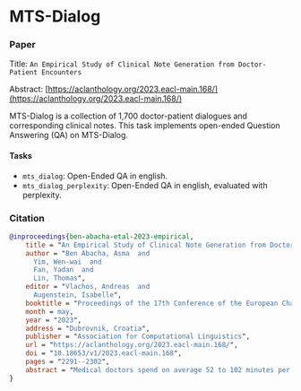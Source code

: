# MTS-Dialog

### Paper

Title: `An Empirical Study of Clinical Note Generation from Doctor-Patient Encounters`

Abstract: [https://aclanthology.org/2023.eacl-main.168/](https://aclanthology.org/2023.eacl-main.168/)

MTS-Dialog is a collection of 1,700 doctor-patient dialogues and corresponding clinical notes.
This task implements open-ended Question Answering (QA) on MTS-Dialog.


#### Tasks

* `mts_dialog`: Open-Ended QA in english.
* `mts_dialog_perplexity`: Open-Ended QA in english, evaluated with perplexity.

### Citation

```bibtex
@inproceedings{ben-abacha-etal-2023-empirical,
    title = "An Empirical Study of Clinical Note Generation from Doctor-Patient Encounters",
    author = "Ben Abacha, Asma  and
      Yim, Wen-wai  and
      Fan, Yadan  and
      Lin, Thomas",
    editor = "Vlachos, Andreas  and
      Augenstein, Isabelle",
    booktitle = "Proceedings of the 17th Conference of the European Chapter of the Association for Computational Linguistics",
    month = may,
    year = "2023",
    address = "Dubrovnik, Croatia",
    publisher = "Association for Computational Linguistics",
    url = "https://aclanthology.org/2023.eacl-main.168/",
    doi = "10.18653/v1/2023.eacl-main.168",
    pages = "2291--2302",
    abstract = "Medical doctors spend on average 52 to 102 minutes per day writing clinical notes from their patient encounters (Hripcsak et al., 2011). Reducing this workload calls for relevant and efficient summarization methods. In this paper, we introduce new resources and empirical investigations for the automatic summarization of doctor-patient conversations in a clinical setting. In particular, we introduce the MTS-Dialog dataset; a new collection of 1,700 doctor-patient dialogues and corresponding clinical notes. We use this new dataset to investigate the feasibility of this task and the relevance of existing language models, data augmentation, and guided summarization techniques. We compare standard evaluation metrics based on n-gram matching, contextual embeddings, and Fact Extraction to assess the accuracy and the factual consistency of the generated summaries. To ground these results, we perform an expert-based evaluation using relevant natural language generation criteria and task-specific criteria such as critical omissions, and study the correlation between the automatic metrics and expert judgments. To the best of our knowledge, this study is the first attempt to introduce an open dataset of doctor-patient conversations and clinical notes, with detailed automated and manual evaluations of clinical note generation."
}
```
